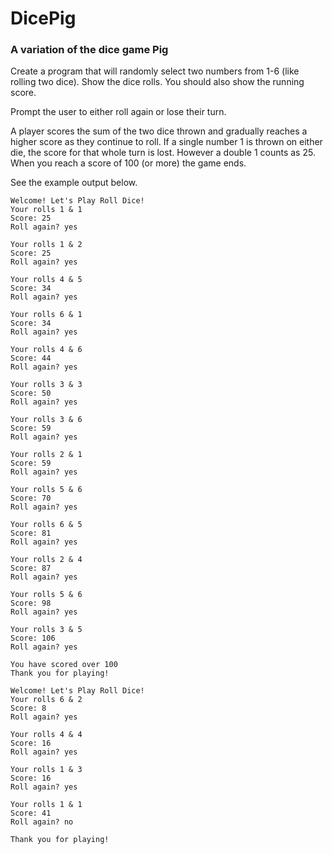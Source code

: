 # DicePig 

### A variation of the dice game Pig
Create a program that will randomly select two numbers from 1-6 (like rolling two dice). Show the dice rolls. You should also show the running score.


Prompt the user to either roll again or lose their turn.

A player scores the sum of the two dice thrown and gradually reaches a higher score as they continue to roll. If a single number 1 is thrown on either die, the score for that whole turn is lost. However a double 1 counts as 25.
When you reach a score of 100 (or more) the game ends.

See the example output below.
```
Welcome! Let's Play Roll Dice! 
Your rolls 1 & 1
Score: 25
Roll again? yes

Your rolls 1 & 2
Score: 25
Roll again? yes

Your rolls 4 & 5
Score: 34
Roll again? yes

Your rolls 6 & 1
Score: 34
Roll again? yes

Your rolls 4 & 6
Score: 44
Roll again? yes

Your rolls 3 & 3
Score: 50
Roll again? yes

Your rolls 3 & 6
Score: 59
Roll again? yes

Your rolls 2 & 1
Score: 59
Roll again? yes

Your rolls 5 & 6
Score: 70
Roll again? yes

Your rolls 6 & 5
Score: 81
Roll again? yes

Your rolls 2 & 4
Score: 87
Roll again? yes

Your rolls 5 & 6
Score: 98
Roll again? yes

Your rolls 3 & 5
Score: 106
Roll again? yes

You have scored over 100
Thank you for playing!
```

```
Welcome! Let's Play Roll Dice! 
Your rolls 6 & 2
Score: 8
Roll again? yes

Your rolls 4 & 4
Score: 16
Roll again? yes

Your rolls 1 & 3
Score: 16
Roll again? yes

Your rolls 1 & 1
Score: 41
Roll again? no

Thank you for playing!
```